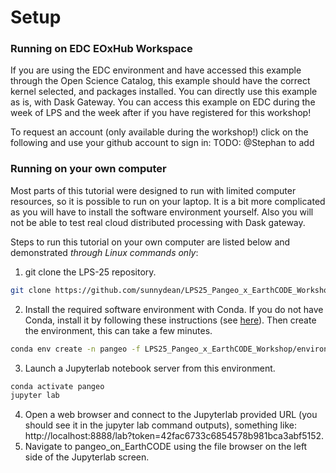# Setup

### Running on EDC EOxHub Workspace

If you are using the EDC environment and have accessed this example through the Open Science Catalog, this example should have the correct kernel selected, and packages installed. You can directly use this example as is, with Dask Gateway. You can access this example on EDC during the week of LPS and the week after if you have registered for this workshop!

To request an account (only available during the workshop!) click on the following and use your github account to sign in:
TODO: @Stephan to add


### Running on your own computer

Most parts of this tutorial were designed to run with limited computer resources, so it is possible to run on your laptop.
It is a bit more complicated as you will have to install the software environment yourself. Also you will not be able to test real cloud distributed processing with Dask gateway.

Steps to run this tutorial on your own computer are listed below and demonstrated _through Linux commands only_:

1. git clone the LPS-25 repository.
```bash
git clone https://github.com/sunnydean/LPS25_Pangeo_x_EarthCODE_Workshop.git
```
2. Install the required software environment with Conda. If you do not have Conda, install it by following these instructions (see [here](https://docs.conda.io/en/latest/miniconda.html)). Then create the environment, this can take a few minutes.
```bash
conda env create -n pangeo -f LPS25_Pangeo_x_EarthCODE_Workshop/environment.yml
```
3. Launch a Jupyterlab notebook server from this environment.
```bash
conda activate pangeo
jupyter lab
```
4. Open a web browser and connect to the Jupyterlab provided URL (you should see it in the jupyter lab command outputs), something like: http://localhost:8888/lab?token=42fac6733c6854578b981bca3abf5152.
5. Navigate to pangeo_on_EarthCODE using the file browser on the left side of the Jupyterlab screen.


